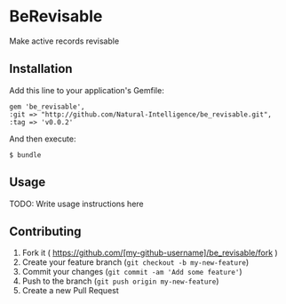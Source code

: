 # BeRevisable

Make active records revisable

## Installation

Add this line to your application's Gemfile:

    gem 'be_revisable',     
    :git => "http://github.com/Natural-Intelligence/be_revisable.git",
    :tag => 'v0.0.2'

And then execute:

    $ bundle

## Usage

TODO: Write usage instructions here

## Contributing

1. Fork it ( https://github.com/[my-github-username]/be_revisable/fork )
2. Create your feature branch (`git checkout -b my-new-feature`)
3. Commit your changes (`git commit -am 'Add some feature'`)
4. Push to the branch (`git push origin my-new-feature`)
5. Create a new Pull Request
